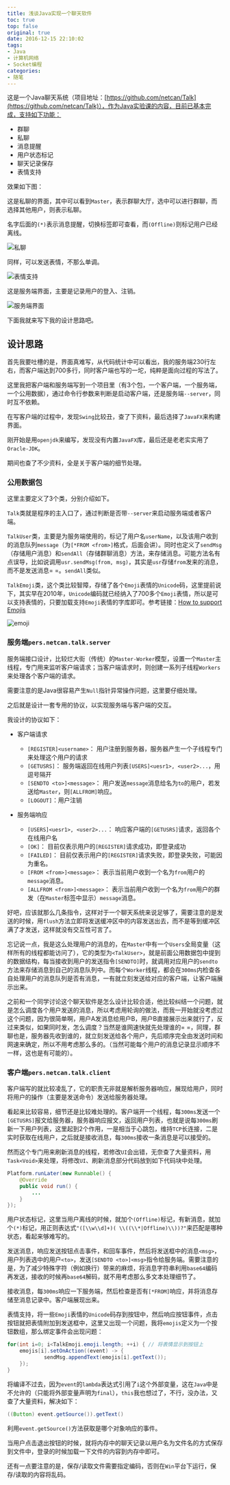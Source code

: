 ```yaml
---
title: 浅谈Java实现一个聊天软件
toc: true
top: false
original: true
date: 2016-12-15 22:10:02
tags:
- Java
- 计算机网络
- Socket编程
categories:
- 随笔
---
```


这是一个Java聊天系统（项目地址：[https://github.com/netcan/Talk](https://github.com/netcan/Talk)），作为Java实验课的内容，目前已基本完成，支持如下功能：
* 群聊
* 私聊
* 消息提醒
* 用户状态标记
* 聊天记录保存
* 表情支持

效果如下图：

这是私聊的界面，其中可以看到`Master`，表示群聊大厅，选中可以进行群聊，而选择其他用户，则表示私聊。

名字后面的`(*)`表示消息提醒，切换标签即可查看，而`(Offline)`则标记用户已经离线。

![私聊](https://raw.githubusercontent.com/netcan/Talk/master/images/Screenshot%20from%202016-12-15%2020-22-33.png)

同样，可以发送表情，不那么单调。

![表情支持](https://raw.githubusercontent.com/netcan/Talk/master/images/Screenshot%20from%202016-12-15%2020-24-53.png)

这是服务端界面，主要是记录用户的登入、注销。

![服务端界面](https://raw.githubusercontent.com/netcan/Talk/master/images/Screenshot%20from%202016-12-15%2020-49-07.png)

下面我就来写下我的设计思路吧。

## 设计思路
首先我要吐槽的是，界面真难写，从代码统计中可以看出，我的服务端230行左右，而客户端达到700多行，同时客户端也写的一坨，纯粹是面向过程的写法了。

这里我把客户端和服务端写到一个项目里（有3个包，一个客户端，一个服务端，一个公用数据），通过命令行参数来判断是启动客户端，还是服务端`--server`，同时互不依赖。

在写客户端的过程中，发现`Swing`比较丑，查了下资料，最后选择了`JavaFX`来构建界面。

刚开始是用`openjdk`来编写，发现没有内置`JavaFX`库，最后还是老老实实用了`Oracle-JDK`。

期间也查了不少资料，全是关于客户端的细节处理。

### 公用数据包
这里主要定义了3个类，分别介绍如下。

`Talk`类就是程序的主入口了，通过判断是否带`--server`来启动服务端或者客户端。

`TalkUser`类，主要是为服务端使用的，标记了用户名`userName`，以及该用户收到的消息队列`message`（为`[*FROM <from>]`格式，后面会讲）。同时也定义了`sendMsg`（存储用户消息）和`sendAll`（存储群聊消息）方法，来存储消息。可能方法名有点误导，比如说调用`usr.sendMsg(from, msg)`，其实是`usr`存储`from`发来的消息，而不是发送消息= =。`sendAll`类似。

`TalkEmoji`类，这个类比较智障，存储了各个`Emoji`表情的`Unicode`码，这里提前说下，其实早在2010年，`Unicode`编码就已经纳入了700多个`Emoji`表情，所以是可以支持表情的，只要加载支持`Emoji`表情的字库即可。参考链接：[How to support Emojis](http://www.guigarage.com/2015/01/support-emojis/)

![emoji](https://raw.githubusercontent.com/netcan/Talk/master/images/utf-emoji.png)

### 服务端`pers.netcan.talk.server`
服务端接口设计，比较烂大街（传统）的`Master-Worker`模型，设置一个`Master`主线程，专门用来监听客户端请求；当客户端请求时，则创建一系列子线程`Workers`来处理各个客户端的请求。

需要注意的是Java很容易产生`Null`指针异常操作问题，这里要仔细处理。

之后就是设计一套专用的协议，以实现服务端与客户端的交互。

我设计的协议如下：

- 客户端请求
	- `[REGISTER]<username>`： 用户注册到服务器，服务器产生一个子线程专门来处理这个用户的请求
	- `[GETUSRS]`： 服务端返回在线用户列表`[USERS]<uesr1>, <user2>...`，用逗号隔开
	- `[SENDTO <to>]<message>`： 用户发送`message`消息给名为`to`的用户，若发送给`Master`，则`[ALLFROM]`响应。
	- `[LOGOUT]`：用户注销

- 服务端响应
	- `[USERS]<uesr1>, <user2>...`： 响应客户端的`[GETUSRS]`请求，返回各个在线用户名
	- `[OK]`： 目前仅表示用户的`[REGISTER]`请求成功，即登录成功
	- `[FAILED]`： 目前仅表示用户的`[REGISTER]`请求失败，即登录失败，可能因为重名。
	- `[FROM <from>]<message>`： 表示当前用户收到一个名为`from`用户的`message`消息。
	- `[ALLFROM <from>]<message>`： 表示当前用户收到一个名为`from`用户的群发（在`Master`标签中显示）`message`消息。

好吧，应该就那么几条指令，这样对于一个聊天系统来说足够了，需要注意的是发送的时候，用`flush`方法立即将发送缓冲区中的内容发送出去，而不是等到缓冲区满了才发送，这样就没有交互性可言了。

忘记说一点，我是这么处理用户的消息的，在`Master`中有一个`Users`全局变量（这样所有的线程都能访问了），它的类型为`<TalkUser>`，就是前面公用数据包中提到的数据结构，每当接收到用户的发送指令`[SENDTO]`时，就调用对应用户的`sendto`方法来存储消息到自己的消息队列中。而每个`Worker`线程，都会在`300ms`内检查各自处理用户的消息队列是否有消息，一有就立刻发送给对应的客户端，让客户端展示出来。

之前和一个同学讨论这个聊天软件是怎么设计比较合适，他比较纠结一个问题，就是怎么调度各个用户发送的消息，所以考虑用轮询的做法，而我一开始就没考虑过这个问题，因为很简单啊，用户A发消息给用户B，用户B直接展示出来就行了，反过来类似，如果同时发，怎么调度？当然是谁网速快就先处理谁的= =，同理，群聊也是，服务器先收到谁的，就立刻发送给各个用户，先后顺序完全由发送时间和网速来确定，所以不用考虑那么多的。（当然可能每个用户的消息记录显示顺序不一样，这也是有可能的）。

### 客户端`pers.netcan.talk.client`
客户端写的就比较凌乱了，它的职责无非就是解析服务器响应，展现给用户，同时将用户的操作（主要是发送命令）发送给服务器处理。

看起来比较容易，细节还是比较难处理的。客户端开一个线程，每`300ms`发送一个`[GETUSRS]`报文给服务器，服务器响应报文，返回用户列表，也就是说每`300ms`刷新一下用户列表，这里起到2个作用，一是相当于心跳包，维持`TCP`长连接，二是实时获取在线用户，之后就是接收消息，每`300ms`接收一条消息是可以接受的。

然而这个专门用来刷新消息的线程，若修改`UI`会出错，无奈查了大量资料，用`Task<Void>`来处理，将修改`UI`、刷新消息部分代码放到如下代码块中处理。

```java
Platform.runLater(new Runnable() {
	@Override
	public void run() {
		...
	}
});
```

用户状态标记，这里当用户离线的时候，就加个`(Offline)`标记，有新消息，就加个`(*)`标记，用正则表达式`"([\\w\\d]+)( \\((\\*|Offline)\\))?"`来匹配是哪种状态，看起来够难写的。

发送消息，响应发送按钮点击事件，和回车事件，然后将发送框中的消息`<msg>`，用户列表选中的用户`<to>`，发送`[SENDTO <to>]<msg>`指令给服务端。需要注意的是，为了减少特殊字符（例如换行）带来的麻烦，将消息字符串利用`base64`编码再发送，接收的时候再`base64`解码，就不用考虑那么多文本处理细节了。

接收消息，每`300ms`响应一下服务端，然后检查是否有`[*FROM]`响应，并将消息存储至消息记录中。客户端展现出来。

表情支持，将一些`Emoji`表情的`Unicode`码存到按钮中，然后响应按钮事件，点击按钮就把表情附加到发送框中，这里又出现一个问题，我将`emojis`定义为一个按钮数组，那么绑定事件会出现问题：
```java
for(int i=0; i<TalkEmoji.emoji.length; ++i) { // 将表情显示到按钮上
	emojis[i].setOnAction((event) -> {
			sendMsg.appendText(emojis[i].getText());
	});
}
```

将编译不过去，因为`event`的`lambda`表达式引用了`i`这个外部变量，这在`Java`中是不允许的（只能将外部变量声明为`final`），`this`我也想过了，不行，没办法，又查了大量资料，解决如下：
```java
((Button) event.getSource()).getText()
```

利用`event.getSource()`方法获取是哪个对象响应的事件。

当用户点击退出按钮的时候，就将内存中的聊天记录以用户名为文件名的方式保存到文件中，登录的时候加载一下文件的内容到内存中即可。

还有一点要注意的是，保存/读取文件需要指定编码，否则在`Win`平台下运行，保存/读取的内容将乱码。

